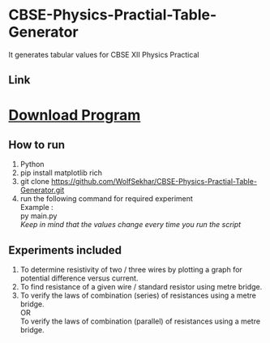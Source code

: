 # CBSE-Physics-Practial-Table-Generator
It generates tabular values for CBSE XII Physics Practical

## Link
# [Download Program](https://github.com/WolfSekhar/CBSE-Physics-Practial-Table-Generator/releases/latest/download/PhyPGen_by_PSEKHAR.exe)

## How to run
1. Python
2. pip install matplotlib rich
3. git clone https://github.com/WolfSekhar/CBSE-Physics-Practial-Table-Generator.git
4. run the following command for required experiment <br>
    Example : <br>
    py main.py <br>
    <i>Keep in mind that the values change every time you run the script</i>




## Experiments included 
1. To determine resistivity of two / three wires by plotting a graph for potential
difference versus current.
2. To find resistance of a given wire / standard resistor using metre bridge.
3. To verify the laws of combination (series) of resistances using a metre bridge. <br>
 OR <br>
To verify the laws of combination (parallel) of resistances using a metre bridge.